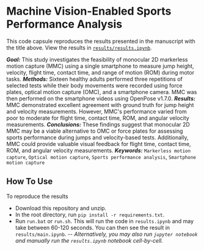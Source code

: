 # Machine Vision-Enabled Sports Performance Analysis

This code capsule reproduces the results presented in the manuscript with the title above. View the results in [`results/results.ipynb`](/results/results.ipynb).

**_Goal:_** This study investigates the feasibility of monocular 2D markerless motion capture (MMC) using a single smartphone to measure jump height, velocity, flight time, contact time, and range of motion (ROM) during motor tasks. **_Methods:_** Sixteen healthy adults performed three repetitions of selected tests while their body movements were recorded using force plates, optical motion capture (OMC), and a smartphone camera. MMC was then performed on the smartphone videos using OpenPose v1.7.0. **_Results:_** MMC demonstrated excellent agreement with ground truth for jump height and velocity measurements. However, MMC's performance varied from poor to moderate for flight time, contact time, ROM, and angular velocity measurements. **_Conclusions:_** These findings suggest that monocular 2D MMC may be a viable alternative to OMC or force plates for assessing sports performance during jumps and velocity-based tests. Additionally, MMC could provide valuable visual feedback for flight time, contact time, ROM, and angular velocity measurements.
**_Keywords:_** `Markerless motion capture`, `Optical motion capture`, `Sports performance analysis`, `Smartphone motion capture`

## How To Use

To reproduce the results

- Download this repository and unzip.
- In the root directory, run `pip install -r requirements.txt`.
- Run `run.bat` or `run.sh`. This will run the code in `results.ipynb` and may take between 60-120 seconds. You can then see the result in `results/main.ipynb`.
  -- _Alternatively, you may also run `jupyter notebook` and manually run the `results.ipynb` notebook cell-by-cell._
